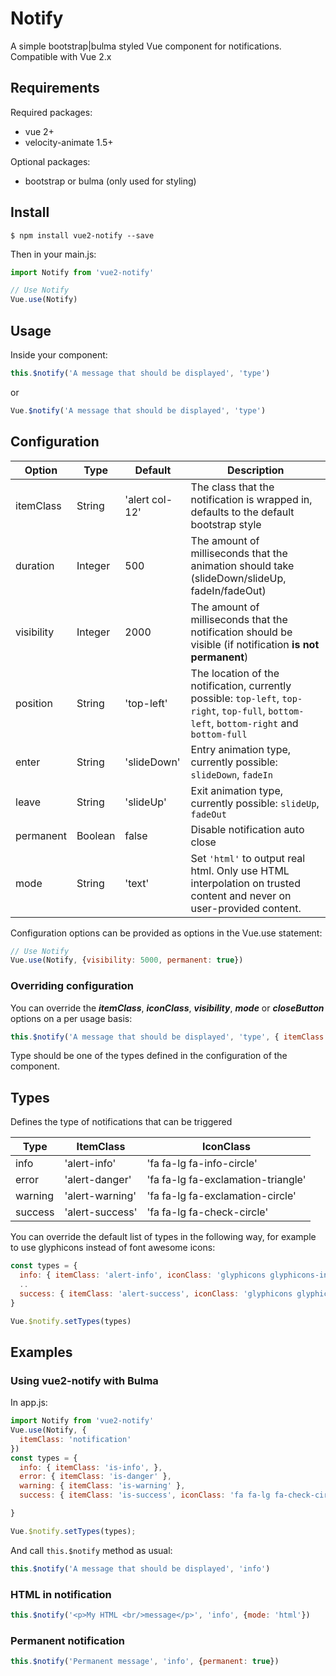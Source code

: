 # Notify

A simple bootstrap|bulma styled Vue component for notifications. Compatible with Vue 2.x

## Requirements

Required packages:
- vue 2+
- velocity-animate 1.5+

Optional packages:
- bootstrap or bulma (only used for styling)

## Install

```
$ npm install vue2-notify --save
```

Then in your main.js:

```js
import Notify from 'vue2-notify'

// Use Notify
Vue.use(Notify)
```

## Usage

Inside your component:

```js
this.$notify('A message that should be displayed', 'type')
```

or

```js
Vue.$notify('A message that should be displayed', 'type')
```

## Configuration

| Option            | Type          | Default           | Description     
|-------------------|---------------|-------------------|-----------------------------------------------------------------------------------------
| itemClass         | String        | 'alert col-12'    | The class that the notification is wrapped in, defaults to the default bootstrap style
| duration          | Integer       | 500               | The amount of milliseconds that the animation should take (slideDown/slideUp, fadeIn/fadeOut) 
| visibility        | Integer       | 2000              | The amount of milliseconds that the notification should be visible (if notification __is not permanent__)
| position          | String        | 'top-left'        | The location of the notification, currently possible: `top-left`, `top-right`, `top-full`, `bottom-left`, `bottom-right` and `bottom-full`
| enter             | String        | 'slideDown'       | Entry animation type, currently possible: `slideDown`, `fadeIn`
| leave             | String        | 'slideUp'         | Exit animation type, currently possible: `slideUp`, `fadeOut`
| permanent         | Boolean       | false             | Disable notification auto close
| mode              | String        | 'text'            | Set `'html'` to output real html. Only use HTML interpolation on trusted content and never on user-provided content.
Configuration options can be provided as options in the Vue.use statement:

```js
// Use Notify
Vue.use(Notify, {visibility: 5000, permanent: true})
```

### Overriding configuration
You can override the ___itemClass___, ___iconClass___, ___visibility___, ___mode___ or ___closeButton___ options on a per usage basis:

```js
this.$notify('A message that should be displayed', 'type', { itemClass: 'alert col-6 alert-info', iconClass: 'fa fa-lg fa-handshake-o', visibility: 10000 })
```

Type should be one of the types defined in the configuration of the component.

## Types

Defines the type of notifications that can be triggered

| Type      | ItemClass         | IconClass                     
|-----------|-------------------|--------------------------------------
| info      | 'alert-info'      | 'fa fa-lg fa-info-circle'     
| error     | 'alert-danger'    | 'fa fa-lg fa-exclamation-triangle'
| warning   | 'alert-warning'   | 'fa fa-lg fa-exclamation-circle'
| success   | 'alert-success'   | 'fa fa-lg fa-check-circle'

You can override the default list of types in the following way, for example to use
glyphicons instead of font awesome icons:

```js
const types = {
  info: { itemClass: 'alert-info', iconClass: 'glyphicons glyphicons-info-sign'},
  ..
  success: { itemClass: 'alert-success', iconClass: 'glyphicons glyphicons-ok'},
}

Vue.$notify.setTypes(types)

```

## Examples

### Using vue2-notify with Bulma

In app.js:
```js
import Notify from 'vue2-notify'
Vue.use(Notify, {
  itemClass: 'notification'
})
const types = {
  info: { itemClass: 'is-info', },
  error: { itemClass: 'is-danger' },
  warning: { itemClass: 'is-warning' },
  success: { itemClass: 'is-success', iconClass: 'fa fa-lg fa-check-circle' }

}

Vue.$notify.setTypes(types);
```
And call `this.$notify` method as usual:
```js
this.$notify('A message that should be displayed', 'info')
```

### HTML in notification
```js
this.$notify('<p>My HTML <br/>message</p>', 'info', {mode: 'html'})
```

### Permanent notification
```js
this.$notify('Permanent message', 'info', {permanent: true})
```
